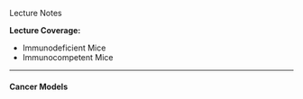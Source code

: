 Lecture Notes

**Lecture Coverage:**
- Immunodeficient Mice
- Immunocompetent Mice

---
#### **Cancer Models**
